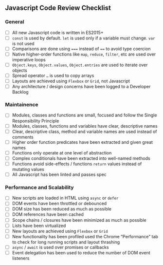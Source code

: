 ## Javascript Code Review Checklist

### General
- [ ] All new Javascript code is written in ES2015+
- [ ] `const` is used by default. `let` is used only if a variable must change. `var` is not used
- [ ] Comparisons are done using `===` instead of `==` to avoid type coercion
- [ ] Native higher-order functions like `map`, `reduce`, `filter`, etc are used over imperative loops
- [ ] `Object.keys`, `Object.values`, `Object.entries` are used to iterate over objects
- [ ] Spread operator `…` is used to copy arrays
- [ ] Layouts are achieved using `Flexbox` or `Grid`, not Javascript
- [ ] Any architecture / design concerns have been logged to a Developer Backlog

### Maintainence
- [ ] Modules, classes and functions are small, focused and follow the Single Responsibility Principle
- [ ] Modules, classes, functions and variables have clear, descriptive names
- [ ] Clear, descriptive class, method and variable names are used instead of comments
- [ ] Higher order function predicates have been extracted and given great names
- [ ] Functions only operate at one level of abstraction
- [ ] Complex conditionals have been extracted into well-named methods
- [ ] Functions avoid side-effects / functions `return` values instead of mutating values
- [ ] All Javascript has been linted and passes spec

### Performance and Scalability
- [ ] New scripts are loaded in HTML using `async` or `defer`
- [ ] DOM events have been throttled or debounced
- [ ] DOM size has been reduced as much as possible
- [ ] DOM references have been cached
- [ ] Scope chains / closures have been minimized as much as possible
- [ ] Lists have been virtualized
- [ ] New layouts are achieved using `Flexbox` or `Grid`
- [ ] New functionality has been profiled used the Chrome “Performance” tab to check for long running scripts and layout thrashing
- [ ] `async` / `await` is used over promises or callbacks
- [ ] Event delegation has been used to reduce the number of DOM event listeners
